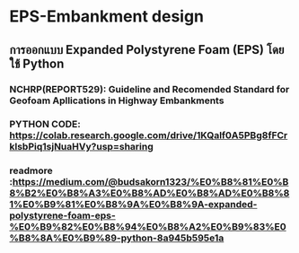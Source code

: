 # EPS-Embankment design
## การออกแบบ Expanded Polystyrene Foam (EPS) โดยใช้ Python
### NCHRP(REPORT529): Guideline and Recomended Standard for Geofoam Apllications in Highway Embankments
### PYTHON CODE: https://colab.research.google.com/drive/1KQalf0A5PBg8fFCrklsbPiq1sjNuaHVy?usp=sharing
### readmore :https://medium.com/@budsakorn1323/%E0%B8%81%E0%B8%B2%E0%B8%A3%E0%B8%AD%E0%B8%AD%E0%B8%81%E0%B9%81%E0%B8%9A%E0%B8%9A-expanded-polystyrene-foam-eps-%E0%B9%82%E0%B8%94%E0%B8%A2%E0%B9%83%E0%B8%8A%E0%B9%89-python-8a945b595e1a
